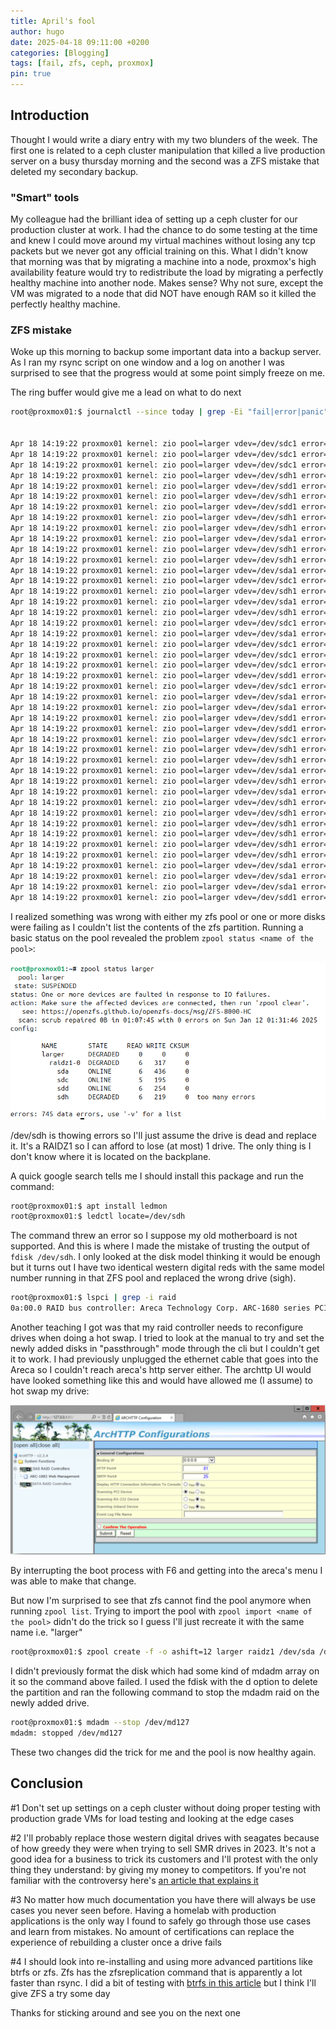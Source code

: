 ```yaml
---
title: April's fool
author: hugo
date: 2025-04-18 09:11:00 +0200
categories: [Blogging]
tags: [fail, zfs, ceph, proxmox]
pin: true
---
```


## Introduction

Thought I would write a diary entry with my two blunders of the week. The first one is related to a ceph cluster manipulation that killed a live production server on a busy thursday morning and the second was a ZFS mistake that deleted my secondary backup.

### "Smart" tools

My colleague had the brilliant idea of setting up a ceph cluster for our production cluster at work. I had the chance to do some testing at the time and knew I could move around my virtual machines without losing any tcp packets but we never got any official training on this. What I didn't know that morning was that by migrating a machine into a node, proxmox's high availability feature would try to redistribute the load by migrating a perfectly healthy machine into another node. Makes sense? Why not sure, except the VM was migrated to a node that did NOT have enough RAM so it killed the perfectly healthy machine. 

### ZFS mistake

Woke up this morning to backup some important data into a backup server. As I ran my rsync script on one window and a log on another I was surprised to see that the progress would at some point simply freeze on me. 

The ring buffer would give me a lead on what to do next

```bash
root@proxmox01:$ journalctl --since today | grep -Ei "fail|error|panic"


Apr 18 14:19:22 proxmox01 kernel: zio pool=larger vdev=/dev/sdc1 error=5 type=2 offset=2800334204928 size=335872 flags=1074267264
Apr 18 14:19:22 proxmox01 kernel: zio pool=larger vdev=/dev/sdc1 error=5 type=1 offset=2662983024640 size=16384 flags=1572992
Apr 18 14:19:22 proxmox01 kernel: zio pool=larger vdev=/dev/sdc1 error=5 type=2 offset=2821800898560 size=20480 flags=1074267264
Apr 18 14:19:22 proxmox01 kernel: zio pool=larger vdev=/dev/sdh1 error=5 type=2 offset=2804618608640 size=28672 flags=1074267264
Apr 18 14:19:22 proxmox01 kernel: zio pool=larger vdev=/dev/sdd1 error=5 type=1 offset=270336 size=8192 flags=721089
Apr 18 14:19:22 proxmox01 kernel: zio pool=larger vdev=/dev/sdh1 error=5 type=1 offset=2645727305728 size=4096 flags=1572992
Apr 18 14:19:22 proxmox01 kernel: zio pool=larger vdev=/dev/sdd1 error=5 type=2 offset=2800334204928 size=368640 flags=1074267264
Apr 18 14:19:22 proxmox01 kernel: zio pool=larger vdev=/dev/sdh1 error=5 type=1 offset=2662983020544 size=16384 flags=1572992
Apr 18 14:19:22 proxmox01 kernel: zio pool=larger vdev=/dev/sdh1 error=5 type=2 offset=2804618539008 size=69632 flags=1074267264
Apr 18 14:19:22 proxmox01 kernel: zio pool=larger vdev=/dev/sda1 error=5 type=1 offset=1466335498240 size=16384 flags=1572992
Apr 18 14:19:22 proxmox01 kernel: zio pool=larger vdev=/dev/sdh1 error=5 type=1 offset=1466335494144 size=16384 flags=1572992
Apr 18 14:19:22 proxmox01 kernel: zio pool=larger vdev=/dev/sdh1 error=5 type=1 offset=270336 size=8192 flags=721089
Apr 18 14:19:22 proxmox01 kernel: zio pool=larger vdev=/dev/sda1 error=5 type=1 offset=270336 size=8192 flags=721089
Apr 18 14:19:22 proxmox01 kernel: zio pool=larger vdev=/dev/sdc1 error=5 type=1 offset=1466335498240 size=16384 flags=1572992
Apr 18 14:19:22 proxmox01 kernel: zio pool=larger vdev=/dev/sdh1 error=5 type=1 offset=4000776200192 size=8192 flags=721089
Apr 18 14:19:22 proxmox01 kernel: zio pool=larger vdev=/dev/sda1 error=5 type=1 offset=4000776200192 size=8192 flags=721089
Apr 18 14:19:22 proxmox01 kernel: zio pool=larger vdev=/dev/sdh1 error=5 type=1 offset=4000776462336 size=8192 flags=721089
Apr 18 14:19:22 proxmox01 kernel: zio pool=larger vdev=/dev/sdc1 error=5 type=1 offset=270336 size=8192 flags=721089
Apr 18 14:19:22 proxmox01 kernel: zio pool=larger vdev=/dev/sda1 error=5 type=1 offset=4000776462336 size=8192 flags=721089
Apr 18 14:19:22 proxmox01 kernel: zio pool=larger vdev=/dev/sdc1 error=5 type=2 offset=2800334540800 size=32768 flags=1074267264
Apr 18 14:19:22 proxmox01 kernel: zio pool=larger vdev=/dev/sdc1 error=5 type=2 offset=2804618493952 size=151552 flags=1074267264
Apr 18 14:19:22 proxmox01 kernel: zio pool=larger vdev=/dev/sdc1 error=5 type=1 offset=4000776200192 size=8192 flags=721089
Apr 18 14:19:22 proxmox01 kernel: zio pool=larger vdev=/dev/sdd1 error=5 type=1 offset=4000776200192 size=8192 flags=721089
Apr 18 14:19:22 proxmox01 kernel: zio pool=larger vdev=/dev/sdc1 error=5 type=1 offset=4000776462336 size=8192 flags=721089
Apr 18 14:19:22 proxmox01 kernel: zio pool=larger vdev=/dev/sda1 error=5 type=2 offset=2800334483456 size=94208 flags=1074267264
Apr 18 14:19:22 proxmox01 kernel: zio pool=larger vdev=/dev/sda1 error=5 type=2 offset=2804618551296 size=94208 flags=1074267264
Apr 18 14:19:22 proxmox01 kernel: zio pool=larger vdev=/dev/sdd1 error=5 type=1 offset=4000776462336 size=8192 flags=721089
Apr 18 14:19:22 proxmox01 kernel: zio pool=larger vdev=/dev/sdd1 error=5 type=2 offset=2804618510336 size=135168 flags=1074267264
Apr 18 14:19:22 proxmox01 kernel: zio pool=larger vdev=/dev/sdc1 error=5 type=2 offset=2808925626368 size=24576 flags=1074267264
Apr 18 14:19:22 proxmox01 kernel: zio pool=larger vdev=/dev/sdh1 error=5 type=2 offset=2804618637312 size=4096 flags=1572992
Apr 18 14:19:22 proxmox01 kernel: zio pool=larger vdev=/dev/sdh1 error=5 type=2 offset=2800334204928 size=368640 flags=1074267264
Apr 18 14:19:22 proxmox01 kernel: zio pool=larger vdev=/dev/sda1 error=5 type=2 offset=2813208293376 size=28672 flags=1074267264
Apr 18 14:19:22 proxmox01 kernel: zio pool=larger vdev=/dev/sdh1 error=5 type=2 offset=2813208297472 size=24576 flags=1074267264
Apr 18 14:19:22 proxmox01 kernel: zio pool=larger vdev=/dev/sda1 error=5 type=2 offset=2808925102080 size=548864 flags=1074267264
Apr 18 14:19:22 proxmox01 kernel: zio pool=larger vdev=/dev/sdh1 error=5 type=2 offset=2817521688576 size=20480 flags=1074267264
Apr 18 14:19:22 proxmox01 kernel: zio pool=larger vdev=/dev/sdh1 error=5 type=2 offset=2808925089792 size=557056 flags=1074267264
Apr 18 14:19:22 proxmox01 kernel: zio pool=larger vdev=/dev/sdh1 error=5 type=2 offset=2821800894464 size=20480 flags=1074267264
Apr 18 14:19:22 proxmox01 kernel: zio pool=larger vdev=/dev/sdh1 error=5 type=2 offset=2826108043264 size=28672 flags=1572992
Apr 18 14:19:22 proxmox01 kernel: zio pool=larger vdev=/dev/sdh1 error=5 type=2 offset=2826108100608 size=4096 flags=1572992
Apr 18 14:19:22 proxmox01 kernel: zio pool=larger vdev=/dev/sdh1 error=5 type=2 offset=2830388789248 size=4096 flags=1572992
Apr 18 14:19:22 proxmox01 kernel: zio pool=larger vdev=/dev/sda1 error=5 type=2 offset=2817521192960 size=516096 flags=1074267264
Apr 18 14:19:22 proxmox01 kernel: zio pool=larger vdev=/dev/sda1 error=5 type=2 offset=2817520144384 size=1048576 flags=1074267264
Apr 18 14:19:22 proxmox01 kernel: zio pool=larger vdev=/dev/sda1 error=5 type=2 offset=2821800890368 size=28672 flags=1074267264
Apr 18 14:19:22 proxmox01 kernel: zio pool=larger vdev=/dev/sdd1 error=5 type=1 offset=2645727305728 size=4096 flags=1572992
```

I realized something was wrong with either my zfs pool or one or more disks were failing as I couldn't list the contents of the zfs partition. Running a basic status on the pool revealed the problem ```zpool status <name of the pool>```:

![fail](</assets/img/posts/Screenshot from 2025-04-18 14-24-39.png>)

/dev/sdh is thowing errors so I'll just assume the drive is dead and replace it. It's a RAIDZ1 so I can afford to lose (at most) 1 drive. The only thing is I don't know where it is located on the backplane. 

A quick google search tells me I should install this package and run the command:

```bash
root@proxmox01:$ apt install ledmon
root@proxmox01:$ ledctl locate=/dev/sdh
```

The command threw an error so I suppose my old motherboard is not supported. And this is where I made the mistake of trusting the output of ```fdisk /dev/sdh```. I only looked at the disk model thinking it would be enough but it turns out I have two identical western digital reds with the same model number running in that ZFS pool and replaced the wrong drive (sigh).

```bash
root@proxmox01:$ lspci | grep -i raid
0a:00.0 RAID bus controller: Areca Technology Corp. ARC-1680 series PCIe to SAS/SATA 3Gb RAID Controller
```

Another teaching I got was that my raid controller needs to reconfigure drives when doing a hot swap. I tried to look at the manual to try and set the newly added disks in "passthrough" mode through the cli but I couldn't get it to work. I had previously unplugged the ethernet cable that goes into the Areca so I couldn't reach areca's http server either. The archttp UI would have looked something like this and would have allowed me (I assume) to hot swap my drive:

![fail](</assets/img/posts/areca.jpg>)

By interrupting the boot process with F6 and getting into the areca's menu I was able to make that change. 

But now I'm surprised to see that zfs cannot find the pool anymore when running ```zpool list```. Trying to import the pool with ```zpool import <name of the pool>``` didn't do the trick so I guess I'll just recreate it with the same name i.e. "larger"

```bash
root@proxmox01:$ zpool create -f -o ashift=12 larger raidz1 /dev/sda /dev/sdc /dev/sdd /dev/sdh
```

I didn't previously format the disk which had some kind of mdadm array on it so the command above failed. I used the fdisk with the d option to delete the partition and ran the following command to stop the mdadm raid on the newly added drive.

```bash
root@proxmox01:$ mdadm --stop /dev/md127
mdadm: stopped /dev/md127
```
These two changes did the trick for me and the pool is now healthy again.

## Conclusion

#1 Don't set up settings on a ceph cluster without doing proper testing with production grade VMs for load testing and looking at the edge cases

#2 I'll probably replace those western digital drives with seagates because of how greedy they were when trying to sell SMR drives in 2023. It's not a good idea for a business to trick its customers and I'll protest with the only thing they understand: by giving my money to competitors. If you're not familiar with the controversy here's [an article that explains it](https://arstechnica.com/gadgets/2023/06/clearly-predatory-western-digital-sparks-panic-anger-for-age-shaming-hdds/)

#3 No matter how much documentation you have there will always be use cases you never seen before. Having a homelab with production applications is the only way I found to safely go through those use cases and learn from mistakes. No amount of certifications can replace the experience of rebuilding a cluster once a drive fails

#4 I should look into re-installing and using more advanced partitions like btrfs or zfs. Zfs has the zfsreplication command that is apparently a lot faster than rsync. I did a bit of testing with [btrfs in this article](https://chirpy.thekor.eu/posts/live-backups-with-btrfs/) but I think I'll give ZFS a try some day

Thanks for sticking around and see you on the next one